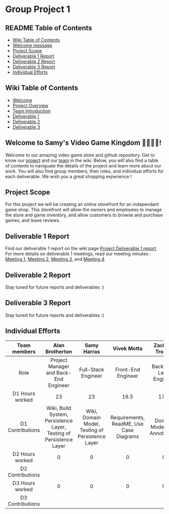 # Group Project 1

## README Table of Contents
- [Wiki Table of Contents](https://github.com/McGill-ECSE321-Fall2024/project-group-1/wiki#explore-our-wiki)
- [Welcome message](https://github.com/McGill-ECSE321-Fall2024/project-group-1?tab=readme-ov-file#welcome-to-samys-video-game-kingdom-)  
- [Project Scope](https://github.com/McGill-ECSE321-Fall2024/project-group-1?tab=readme-ov-file#project-scope)  
- [Deliverable 1 Report](https://github.com/McGill-ECSE321-Fall2024/project-group-1?tab=readme-ov-file#deliverable-1-report)  
- [Deliverable 2 Report](https://github.com/McGill-ECSE321-Fall2024/project-group-1?tab=readme-ov-file#deliverable-2-report)  
- [Deliverable 3 Report](https://github.com/McGill-ECSE321-Fall2024/project-group-1?tab=readme-ov-file#deliverable-2-report)  
- [Individual Efforts](https://github.com/McGill-ECSE321-Fall2024/project-group-1?tab=readme-ov-file#deliverable-2-report)

## Wiki Table of Contents
- [Welcome](https://github.com/McGill-ECSE321-Fall2024/project-group-1?tab=readme-ov-file#welcome-to-samys-video-game-kingdom-)
- [Project Overview](https://github.com/McGill-ECSE321-Fall2024/project-group-1/wiki#project-introduction)
- [Team Introduction](https://github.com/McGill-ECSE321-Fall2024/project-group-1/wiki#team-introduction)
- [Deliverable 1](https://github.com/McGill-ECSE321-Fall2024/project-group-1/wiki/Deliverable-1)
- [Deliverable 2](https://github.com/McGill-ECSE321-Fall2024/project-group-1/wiki/Deliverable-2)
- [Deliverable 3](https://github.com/McGill-ECSE321-Fall2024/project-group-1/wiki/Deliverable-3)

## Welcome to Samy's Video Game Kingdom 🤴🏾🏰🐴!
Welcome to our amazing video game store and github repository. Get to know our [project](https://github.com/McGill-ECSE321-Fall2024/project-group-1/wiki#project-introduction) and our [team](https://github.com/McGill-ECSE321-Fall2024/project-group-1/wiki#team-introduction) in the wiki. Below, you will also find a table of contents to naviguate the details of the project and learn more about our work. You will also find group members, their roles, and individual efforts for each deliverable. We wish you a great shopping experience ! 

## Project Scope
For this project we will be creating an online storefront for an independant game shop. This storefront will allow the owners and employees to manage the store and game inventory, and allow customers to browse and purchase games, and leave reviews.  

## Deliverable 1 Report
Find our deliverable 1 report on the wiki page [Project Deliverable 1 report](https://github.com/McGill-ECSE321-Fall2024/project-group-1/wiki/Deliverable-1).  
For more details on deliverable 1 meetings, read our meeting minutes : [Meeting 1](https://github.com/McGill-ECSE321-Fall2024/project-group-1/wiki/Deliverable-1#meeting-1-thursday-september-19th-2024-1pm-3pm), [Meeting 2](https://github.com/McGill-ECSE321-Fall2024/project-group-1/wiki/Deliverable-1#meeting-2-tuesday-september-24th-2024-10am-12pm), [Meeting 3](https://github.com/McGill-ECSE321-Fall2024/project-group-1/wiki/Deliverable-1#meeting-3-thursday-october-3rd-2024-1pm-3pm), and [Meeting 4](https://github.com/McGill-ECSE321-Fall2024/project-group-1/wiki/Deliverable-1#meeting-4-friday-october-11th-2024-9am-12pm-infosys).  

## Deliverable 2 Report
Stay tuned for future reports and deliverables :)

## Deliverable 3 Report
Stay tuned for future reports and deliverables :)

## Individual Efforts
| Team members | Alan Brotherton    | Samy Harras    | Vivek Motta | Zachary Trouve | Ivan Zhang |
| :---:   | :---: | :---: | :---: |  :---: |  :---: |
| Role | Project Manager and Back-End Engineer   | Full-Stack Engineer   | Front-End Engineer | Back-End Lead Engineer | Front-End Lead Engineer |
| D1 Hours worked | 23   | 23   | 16.5 | 17.5 | 16.5 |
| D1 Contributions |  Wiki, Build System, Persistence Layer, Testing of Persistence Layer  |  Wiki, Domain Model, Testing of Persistence Layer   | Requirements, ReadME, Use Case Diagrams  | Domain Model, JPA Annotations | Requirements, ReadME, Use Case Diagrams |
| D2 Hours worked | 0   | 0   | 0 | 0 | 0 |
| D2 Contributions |    |    |  |  |  |
| D3 Hours worked | 0   | 0   | 0 | 0 | 0 |
| D3 Contributions |    |    |  |  |  |

